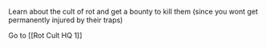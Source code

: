 Learn about the cult of rot and get a bounty to kill them (since you wont get permanently injured by their traps)

Go to [[Rot Cult HQ 1]]